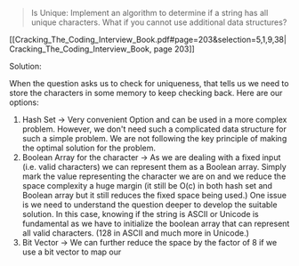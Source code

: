 > Is Unique: Implement an algorithm to determine if a string has all unique characters. What if you cannot use additional data structures?

[[Cracking_The_Coding_Interview_Book.pdf#page=203&selection=5,1,9,38|Cracking_The_Coding_Interview_Book, page 203]]

Solution:

When the question asks us to check for uniqueness, that tells us we need to store the characters in some memory to keep checking back. 
Here are our options:
1. Hash Set -> Very convenient Option and can be used in a more complex problem. However, we don't need such a complicated data structure for such a simple problem. We are not following the key principle of making the optimal solution for the problem.
2. Boolean Array for the character -> As we are dealing with a fixed input (i.e. valid characters) we can represent them as a Boolean array. Simply mark the value representing the character we are on and we reduce the space complexity a huge margin (it still be O(c) in both hash set and Boolean array but it still reduces the fixed space being used.) One issue is we need to understand the question deeper to develop the suitable solution. In this case, knowing if the string is ASCII or Unicode is fundamental as we have to initialize the boolean array that can represent all valid characters. (128 in ASCII and much more in Unicode.)
3. Bit Vector -> We can further reduce the space by the factor of 8 if we use a bit vector to map our 